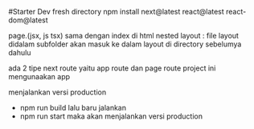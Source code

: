 #Starter Dev
fresh directory
npm install next@latest react@latest react-dom@latest

page.(jsx, js tsx) sama dengan index di html
nested layout : file layout didalam subfolder akan masuk ke dalam layout di directory sebelumya dahulu

ada 2 tipe next route yaitu app route dan page route
project ini mengunaakan app

menjalankan versi production

- npm run build lalu baru jalankan
- npm run start maka akan menjalankan versi production
